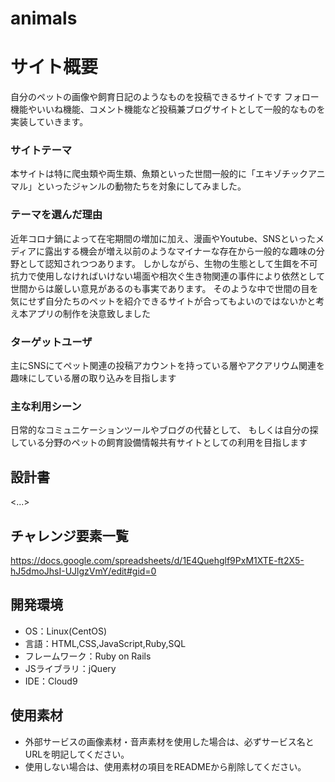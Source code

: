 # animals

# サイト概要

自分のペットの画像や飼育日記のようなものを投稿できるサイトです
フォロー機能やいいね機能、コメント機能など投稿兼ブログサイトとして一般的なものを実装していきます。

### サイトテーマ

本サイトは特に爬虫類や両生類、魚類といった世間一般的に「エキゾチックアニマル」といったジャンルの動物たちを対象にしてみました。

### テーマを選んだ理由

近年コロナ鍋によって在宅期間の増加に加え、漫画やYoutube、SNSといったメディアに露出する機会が増え以前のようなマイナーな存在から一般的な趣味の分野として認知されつつあります。
しかしながら、生物の生態として生餌を不可抗力で使用しなければいけない場面や相次ぐ生き物関連の事件により依然として世間からは厳しい意見があるのも事実であります。
そのような中で世間の目を気にせず自分たちのペットを紹介できるサイトが合ってもよいのではないかと考え本アプリの制作を決意致しました

### ターゲットユーザ

主にSNSにてペット関連の投稿アカウントを持っている層やアクアリウム関連を趣味にしている層の取り込みを目指します

### 主な利用シーン

日常的なコミュニケーションツールやブログの代替として、
もしくは自分の探している分野のペットの飼育設備情報共有サイトとしての利用を目指します

## 設計書
<...>

## チャレンジ要素一覧
<https://docs.google.com/spreadsheets/d/1E4Quehglf9PxM1XTE-ft2X5-hJ5dmoJhsI-UJlgzVmY/edit#gid=0>

## 開発環境
- OS：Linux(CentOS)
- 言語：HTML,CSS,JavaScript,Ruby,SQL
- フレームワーク：Ruby on Rails
- JSライブラリ：jQuery
- IDE：Cloud9

## 使用素材
- 外部サービスの画像素材・音声素材を使用した場合は、必ずサービス名とURLを明記してください。
- 使用しない場合は、使用素材の項目をREADMEから削除してください。